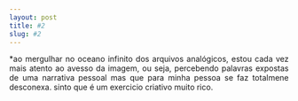 ```yaml
---
layout: post
title: #2
slug: #2
---
```


<p class="description" style="text-align: justify;">
*ao mergulhar no oceano infinito dos arquivos analógicos, estou cada vez mais atento ao avesso da imagem, ou seja, percebendo palavras expostas de uma narrativa pessoal mas que para minha pessoa se faz totalmene desconexa. sinto que é um exercicio criativo muito rico. 
